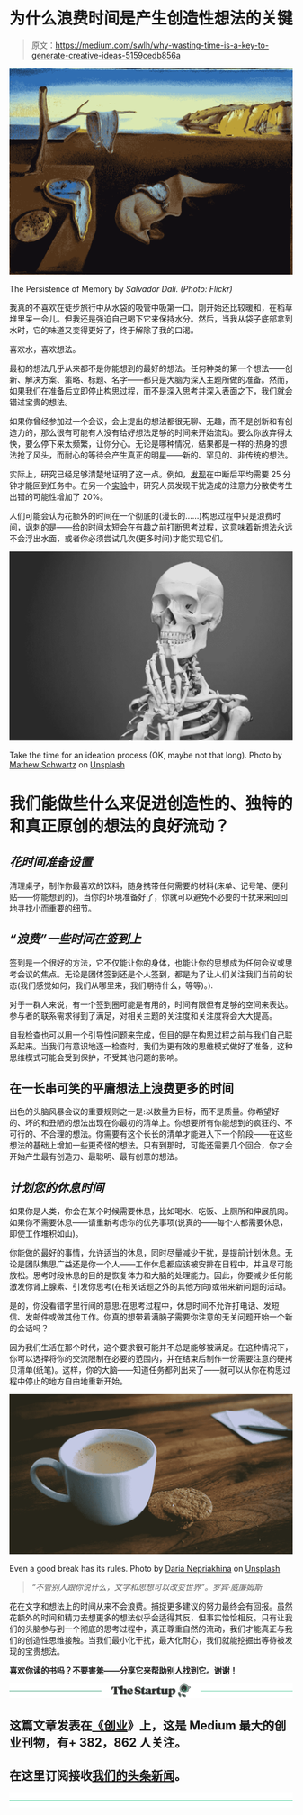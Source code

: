 # 为什么浪费时间是产生创造性想法的关键

> 原文：<https://medium.com/swlh/why-wasting-time-is-a-key-to-generate-creative-ideas-5159cedb856a>

![](img/0877ac79941d0d1e2bb9a01a83263a8f.png)

The Persistence of Memory by *Salvador Dalí. (Photo: Flickr)*

我真的不喜欢在徒步旅行中从水袋的吸管中吸第一口。刚开始还比较暖和，在稻草堆里呆一会儿。但我还是强迫自己喝下它来保持水分。然后，当我从袋子底部拿到水时，它的味道又变得更好了，终于解除了我的口渴。

喜欢水，喜欢想法。

最初的想法几乎从来都不是你能想到的最好的想法。任何种类的第一个想法——创新、解决方案、策略、标题、名字——都只是大脑为深入主题所做的准备。然而，如果我们在准备后立即停止构思过程，而不是深入思考并深入表面之下，我们就会错过宝贵的想法。

如果你曾经参加过一个会议，会上提出的想法都很无聊、无趣，而不是创新和有创造力的，那么很有可能有人没有给好想法足够的时间来开始流动。要么你放弃得太快，要么停下来太频繁，让你分心。无论是哪种情况，结果都是一样的:热身的想法抢了风头，而耐心的等待会产生真正的明星——新的、罕见的、非传统的想法。

实际上，研究已经足够清楚地证明了这一点。例如，[发现](http://online.wsj.com/article/SB10001424127887324339204578173252223022388.html)在中断后平均需要 25 分钟才能回到任务中。在另一个[实验](https://www.nytimes.com/2013/05/05/opinion/sunday/a-focus-on-distraction.html)中，研究人员发现干扰造成的注意力分散使考生出错的可能性增加了 20%。

人们可能会认为花额外的时间在一个彻底的(漫长的……)构思过程中只是浪费时间，讽刺的是——给的时间太短会在有趣之前打断思考过程，这意味着新想法永远不会浮出水面，或者你必须尝试几次(更多时间)才能实现它们。

![](img/9c2d14e208d353ecc2e9c58ab997a13c.png)

Take the time for an ideation process (OK, maybe not that long). Photo by [Mathew Schwartz](https://unsplash.com/photos/8rj4sz9YLCI?utm_source=unsplash&utm_medium=referral&utm_content=creditCopyText) on [Unsplash](https://unsplash.com/search/photos/thinking?utm_source=unsplash&utm_medium=referral&utm_content=creditCopyText)

# **我们能做些什么来促进创造性的、独特的和真正原创的想法的良好流动？**

## *花时间准备设置*

清理桌子，制作你最喜欢的饮料，随身携带任何需要的材料(床单、记号笔、便利贴——你能想到的)。当你的环境准备好了，你就可以避免不必要的干扰来来回回地寻找小而重要的细节。

## *“浪费”一些时间在签到上*

签到是一个很好的方法，它不仅能让你的身体，也能让你的思想成为任何会议或思考会议的焦点。无论是团体签到还是个人签到，都是为了让人们关注我们当前的状态(我们感觉如何，我们从哪里来，我们期待什么，等等)。).

对于一群人来说，有一个签到圈可能是有用的，时间有限但有足够的空间来表达。参与者的联系需求得到了满足，对相关主题的关注度和关注度将会大大提高。

自我检查也可以用一个引导性问题来完成，但目的是在构思过程之前与我们自己联系起来。当我们有意识地逐一检查时，我们为更有效的思维模式做好了准备，这种思维模式可能会受到保护，不受其他问题的影响。

## 在一长串可笑的平庸想法上浪费更多的时间

出色的头脑风暴会议的重要规则之一是:以数量为目标，而不是质量。你希望好的、坏的和丑陋的想法出现在你最初的清单上。你想要所有你能想到的疯狂的、不可行的、不合理的想法。你需要有这个长长的清单才能进入下一个阶段——在这些想法的基础上增加一些更奇怪的想法。只有到那时，可能还需要几个回合，你才会开始产生最有创造力、最聪明、最有创意的想法。

## *计划您的休息时间*

如果你是人类，你会在某个时候需要休息，比如喝水、吃饭、上厕所和伸展肌肉。如果你不需要休息——请重新考虑你的优先事项(说真的——每个人都需要休息，即使工作堆积如山)。

你能做的最好的事情，允许适当的休息，同时尽量减少干扰，是提前计划休息。无论是团队集思广益还是你一个人——工作休息都应该被安排在日程中，并且尽可能放松。思考时段休息的目的是恢复体力和大脑的处理能力。因此，你要减少任何能激发你肾上腺素、引发你思考(在相关话题之外的其他方向)或带来新问题的活动。

是的，你没看错字里行间的意思:在思考过程中，休息时间不允许打电话、发短信、发邮件或做其他工作。你真的想带着满脑子需要你注意的无关问题开始一个新的会话吗？

因为我们生活在那个时代，这个要求很可能并不总是能够被满足。在这种情况下，你可以选择将你的交流限制在必要的范围内，并在结束后制作一份需要注意的硬拷贝清单(纸笔)。这样，你的大脑——知道任务都列出来了——就可以从你在构思过程中停止的地方自由地重新开始。

![](img/9c45a95a0fcd9d691be4f964e597dd7f.png)

Even a good break has its rules. Photo by [Daria Nepriakhina](https://unsplash.com/photos/gm3bxHin8VA?utm_source=unsplash&utm_medium=referral&utm_content=creditCopyText) on [Unsplash](https://unsplash.com/search/photos/break?utm_source=unsplash&utm_medium=referral&utm_content=creditCopyText)

> *“不管别人跟你说什么，文字和思想可以改变世界”。罗宾·威廉姆斯*

花在文字和想法上的时间从来不会浪费。捕捉更多建议的努力最终会有回报。虽然花额外的时间和精力去想更多的想法似乎会适得其反，但事实恰恰相反。只有让我们的头脑参与到一个彻底的思考过程中，真正尊重自然的流动，我们才能真正与我们的创造性思维接触。当我们最小化干扰，最大化耐心，我们就能挖掘出等待被发现的宝贵想法。

**喜欢你读的书吗？不要害羞——分享它来帮助别人找到它。谢谢！**

[![](img/308a8d84fb9b2fab43d66c117fcc4bb4.png)](https://medium.com/swlh)

## 这篇文章发表在[《创业](https://medium.com/swlh)》上，这是 Medium 最大的创业刊物，有+ 382，862 人关注。

## 在这里订阅接收[我们的头条新闻](http://growthsupply.com/the-startup-newsletter/)。

[![](img/b0164736ea17a63403e660de5dedf91a.png)](https://medium.com/swlh)